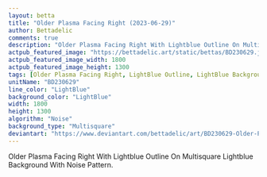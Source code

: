 ```yaml
---
layout: betta
title: "Older Plasma Facing Right (2023-06-29)"
author: Bettadelic
comments: true
description: "Older Plasma Facing Right With Lightblue Outline On Multisquare Lightblue Background With Noise Pattern."
actpub_featured_image: "https://bettadelic.art/static/bettas/BD230629.jpg"
actpub_featured_image_width: 1800
actpub_featured_image_height: 1300
tags: [Older Plasma Facing Right, LightBlue Outline, LightBlue Background, Multisquare Background Pattern, Noise Pattern, June 2023]
unitName: "BD230629"
line_color: "LightBlue"
background_color: "LightBlue"
width: 1800
height: 1300
algorithm: "Noise"
background_type: "Multisquare"
deviantart: "https://www.deviantart.com/bettadelic/art/BD230629-Older-Plasma-Facing-Right-2023-06-29-969507355"
---
```


Older Plasma Facing Right With Lightblue Outline On Multisquare Lightblue Background With Noise Pattern.
